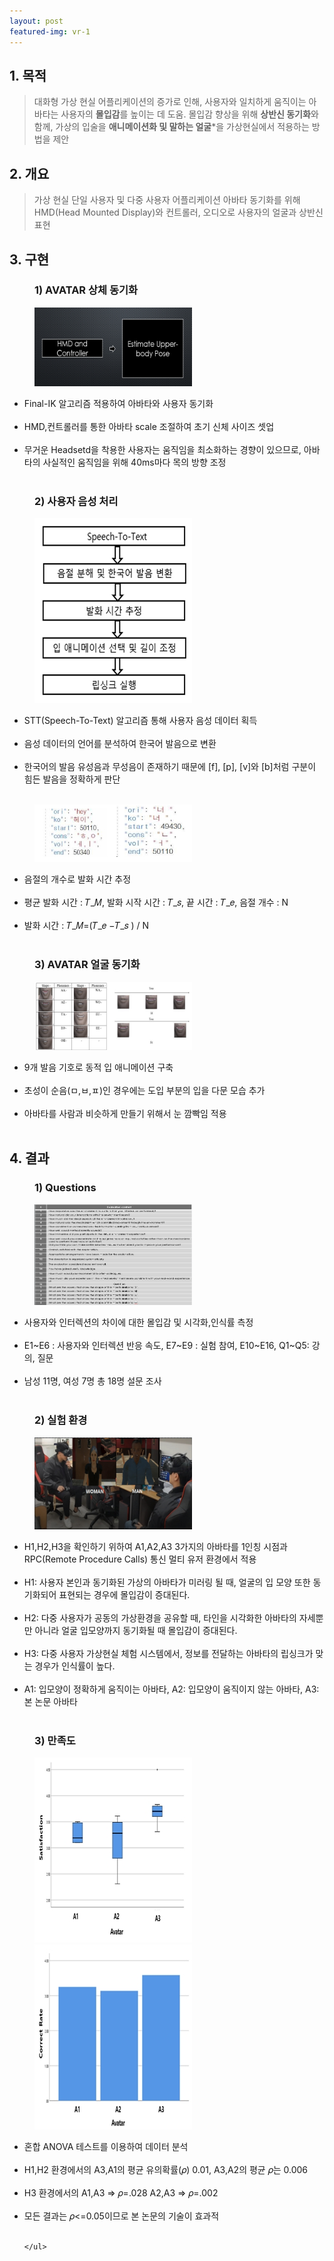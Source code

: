 ```yaml
---
layout: post
featured-img: vr-1
---
```



## 1. 목적 
> 대화형 가상 현실 어플리케이션의 증가로 인해, 사용자와 일치하게 움직이는 아바타는 사용자의 **몰입감**를 높이는 데 도움. 몰입감 향상을 위해 **상반신 동기화**와 함께, 가상의 입술을 **애니메이션화 및 말하는 얼굴***을 가상현실에서 적용하는 방법을 제안

## 2. 개요
> 가상 현실 단일 사용자 및 다중 사용자 어플리케이션 아바타 동기화를 위해 HMD(Head Mounted Display)와 컨트롤러, 오디오로 사용자의 얼굴과 상반신 표현

<div>
<h2>3. 구현</h2>
<h3 style="margin-left: 40px;">1) AVATAR 상체 동기화 </h3>
    <div>
        <img src="/assets/img/posts/vr-sub1.jpg"  width="50%" height="50%" style="margin-left: 40px; "/>
     <ul>
      <li>Final-IK 알고리즘 적용하여 아바타와 사용자 동기화</li>
      <br>
      <li>HMD,컨트롤러를 통한 아바타 scale 조절하여 초기 신체 사이즈 셋업</li>
      <br>
      <li>무거운 Headsetd을 착용한 사용자는 움직임을 최소화하는 경향이 있으므로, 아바타의 사실적인 움직임을 위해 40ms마다 목의 방향 조정</li>
      <br>      
    </ul>
   </div>

<h3 style="margin-left: 40px;">2) 사용자 음성 처리  </h3>
    <div>
        <img src="/assets/img/posts/vr-sub2.jpg"  width="50%" height="50%" style="margin-left: 40px; "/>
     <ul>
      <li>STT(Speech-To-Text) 알고리즘 통해 사용자 음성 데이터 획득</li>
      <br>
      <li>음성 데이터의 언어를 분석하여 한국어 발음으로 변환</li>
      <br>
      <li>한국어의 발음 유성음과 무성음이 존재하기 때문에 [f], [p], [v]와 [b]처럼 구분이 힘든 발음을 정확하게 판단</li>
      <br>      
    </ul>
   </div>
   <div>
        <img src="/assets/img/posts/vr-sub3.jpg"  width="50%" height="50%" style="margin-left: 40px; "/>
     <ul>
      <li>음절의 개수로 발화 시간 추정</li>
      <br>
      <li>평균 발화 시간 : 𝑇_𝑀, 발화 시작 시간 : 𝑇_𝑠, 끝 시간 : 𝑇_𝑒, 음절 개수 : N</li>
      <br>
      <li>발화 시간 : 𝑇_𝑀=(𝑇_𝑒  −𝑇_𝑠 )  / N</li>
      <br>      
    </ul>
   </div>

<h3 style="margin-left: 40px;">3) AVATAR 얼굴 동기화 </h3>
    <div>
        <img src="/assets/img/posts/vr-sub4.jpg"  width="50%" height="50%" style="margin-left: 40px; "/>
     <ul>
      <li>9개 발음 기호로 동적 입 애니메이션 구축</li>
      <br>
      <li>초성이 순음(ㅁ,ㅂ,ㅍ)인 경우에는 도입 부분의 입을 다문 모습 추가</li>
      <br>
      <li>아바타를 사람과 비슷하게 만들기 위해서 눈 깜빡임 적용</li>
      <br>      
    </ul>
   </div>

<div>
<h2>4. 결과</h2>
<h3 style="margin-left: 40px;">1) Questions</h3>
    <div>
        <img src="/assets/img/posts/vr-sub5.jpg"  width="50%" height="50%" style="margin-left: 40px; "/>
     <ul>
      <li>사용자와 인터렉션의 차이에 대한 몰입감 및 시각화,인식률 측정</li>
      <br>
      <li>E1~E6 : 사용자와 인터렉션 반응 속도, E7~E9 : 실험 참여, E10~E16, Q1~Q5: 강의, 질문 </li>
      <br>
      <li>남성 11명, 여성 7명 총 18명 설문 조사</li>
      <br>      
    </ul>
   </div>

<div>

<h3 style="margin-left: 40px;">2) 실험 환경</h3>
    <div>
        <img src="/assets/img/posts/vr-sub6.jpg"  width="50%" height="50%" style="margin-left: 40px; "/>
     <ul>
      <li>H1,H2,H3을 확인하기 위하여 A1,A2,A3 3가지의 아바타를 1인칭 시점과 RPC(Remote Procedure Calls) 통신 멀티 유저 환경에서 적용</li>
      <br>
      <li>H1: 사용자 본인과 동기화된 가상의 아바타가 미러링 될 때, 얼굴의 입 모양 또한 동기화되어 표현되는 경우에 몰입감이 증대된다.</li>
      <br>
      <li>H2: 다중 사용자가 공동의 가상환경을 공유할 때, 타인을 시각화한 아바타의 자세뿐만 아니라 얼굴 입모양까지 동기화될 때 몰입감이 증대된다.</li>
      <br>
      <li>H3: 다중 사용자 가상현실 체험 시스템에서, 정보를 전달하는 아바타의 립싱크가 맞는 경우가 인식률이 높다.</li>
      <br> 
      <li>A1: 입모양이 정확하게 움직이는 아바타, A2: 입모양이 움직이지 않는 아바타, A3: 본 논문 아바타</li>
      <br>     
    </ul>
   </div>

<div>

<h3 style="margin-left: 40px;">3) 만족도</h3>
    <div>
        <img src="/assets/img/posts/vr-sub7.jpg"  width="50%" height="50%" style="margin-left: 40px; "/>
        <img src="/assets/img/posts/vr-sub8.jpg"  width="50%" height="50%" style="margin-left: 40px; "/>
     <ul>
      <li>혼합 ANOVA 테스트를 이용하여 데이터 분석</li>
      <br>
      <li>H1,H2 환경에서의 A3,A1의 평균 유의확률(𝜌) 0.01, A3,A2의 평균 𝜌는 0.006</li>
      <br>
      <li>H3 환경에서의 A1,A3 => 𝜌=.028  A2,A3 => 𝜌=.002</li>
      <br>      
      <li>모든 결과는  𝜌<=0.05이므로 본 논문의 기술이 효과적</li>
      <br>    
      
    </ul>
   </div>

<div>
 
 